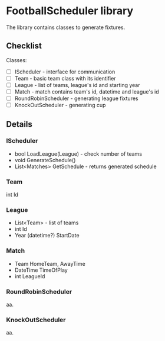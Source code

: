 ﻿# FootballScheduler library
The library contains classes to generate fixtures.
## Checklist
Classes:
+ [ ] IScheduler - interface for communication
+ [ ] Team - basic team class with its identifier
+ [ ] League - list of teams, league's id and starting year
+ [ ] Match - match contains team's id, datetime and league's id
+ [ ] RoundRobinScheduler - generating league fixtures
+ [ ] KnockOutScheduler - generating cup
## Details
### IScheduler
+ bool LoadLeague(League) - check number of teams
+ void GenerateSchedule()
+ List\<Matches\> GetSchedule - returns generated schedule
### Team
int Id
### League
+ List\<Team\> - list of teams
+ int Id
+ Year (datetime?) StartDate
### Match
+ Team HomeTeam, AwayTime
+ DateTime TimeOfPlay
+ int LeagueId
### RoundRobinScheduler
aa.
### KnockOutScheduler
aa.



